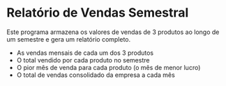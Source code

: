 # Relatório de Vendas Semestral

Este programa armazena os valores de vendas de 3 produtos ao longo de um semestre e gera um relatório completo.

- As vendas mensais de cada um dos 3 produtos
- O total vendido por cada produto no semestre
- O pior mês de venda para cada produto (o mês de menor lucro)
- O total de vendas consolidado da empresa a cada mês